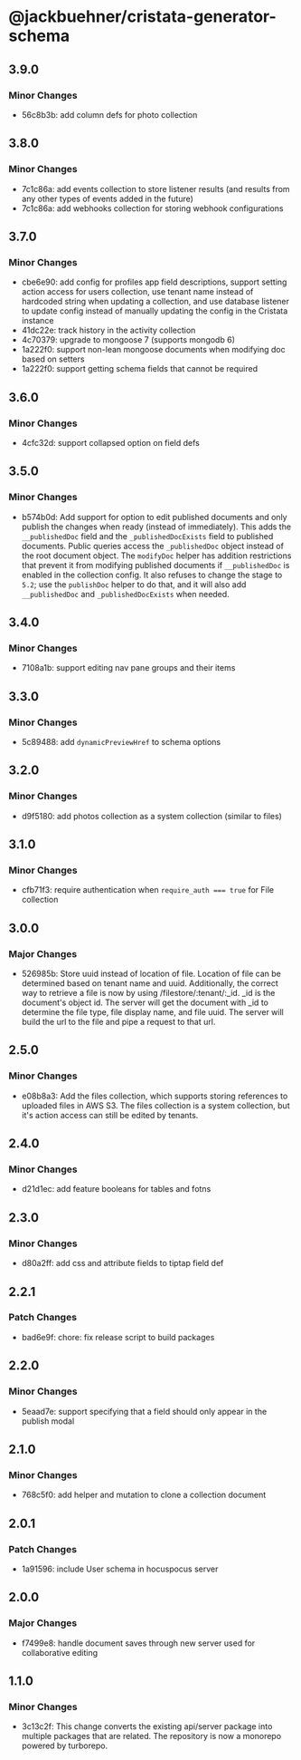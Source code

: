 # @jackbuehner/cristata-generator-schema

## 3.9.0

### Minor Changes

- 56c8b3b: add column defs for photo collection

## 3.8.0

### Minor Changes

- 7c1c86a: add events collection to store listener results (and results from any other types of events added in the future)
- 7c1c86a: add webhooks collection for storing webhook configurations

## 3.7.0

### Minor Changes

- cbe6e90: add config for profiles app field descriptions, support setting action access for users collection, use tenant name instead of hardcoded string when updating a collection, and use database listener to update config instead of manually updating the config in the Cristata instance
- 41dc22e: track history in the activity collection
- 4c70379: upgrade to mongoose 7 (supports mongodb 6)
- 1a222f0: support non-lean mongoose documents when modifying doc based on setters
- 1a222f0: support getting schema fields that cannot be required

## 3.6.0

### Minor Changes

- 4cfc32d: support collapsed option on field defs

## 3.5.0

### Minor Changes

- b574b0d: Add support for option to edit published documents and only publish the changes when ready (instead of immediately). This adds the `__publishedDoc` field and the `_publishedDocExists` field to published documents. Public queries access the `_publishedDoc` object instead of the root document object. The `modifyDoc` helper has addition restrictions that prevent it from modifying published documents if `__publishedDoc` is enabled in the collection config. It also refuses to change the stage to `5.2`; use the `publishDoc` helper to do that, and it will also add `__publishedDoc` and `_publishedDocExists` when needed.

## 3.4.0

### Minor Changes

- 7108a1b: support editing nav pane groups and their items

## 3.3.0

### Minor Changes

- 5c89488: add `dynamicPreviewHref` to schema options

## 3.2.0

### Minor Changes

- d9f5180: add photos collection as a system collection (similar to files)

## 3.1.0

### Minor Changes

- cfb71f3: require authentication when `require_auth === true` for File collection

## 3.0.0

### Major Changes

- 526985b: Store uuid instead of location of file. Location of file can be determined based on tenant name and uuid. Additionally, the correct way to retrieve a file is now by using /filestore/:tenant/:\_id. \_id is the document's object id. The server will get the document with \_id to determine the file type, file display name, and file uuid. The server will build the url to the file and pipe a request to that url.

## 2.5.0

### Minor Changes

- e08b8a3: Add the files collection, which supports storing references to uploaded files in AWS S3. The files collection is a system collection, but it's action access can still be edited by tenants.

## 2.4.0

### Minor Changes

- d21d1ec: add feature booleans for tables and fotns

## 2.3.0

### Minor Changes

- d80a2ff: add css and attribute fields to tiptap field def

## 2.2.1

### Patch Changes

- bad6e9f: chore: fix release script to build packages

## 2.2.0

### Minor Changes

- 5eaad7e: support specifying that a field should only appear in the publish modal

## 2.1.0

### Minor Changes

- 768c5f0: add helper and mutation to clone a collection document

## 2.0.1

### Patch Changes

- 1a91596: include User schema in hocuspocus server

## 2.0.0

### Major Changes

- f7499e8: handle document saves through new server used for collaborative editing

## 1.1.0

### Minor Changes

- 3c13c2f: This change converts the existing api/server package into multiple packages that are related. The repository is now a monorepo powered by turborepo.
